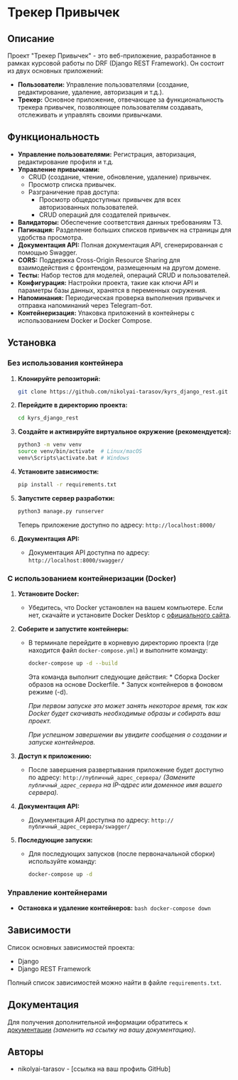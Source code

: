 # Трекер Привычек

## Описание

Проект "Трекер Привычек" - это веб-приложение, разработанное в рамках курсовой работы по DRF (Django REST Framework). Он состоит из двух основных приложений:

*   **Пользователи:** Управление пользователями (создание, редактирование, удаление, авторизация и т.д.).
*   **Трекер:** Основное приложение, отвечающее за функциональность трекера привычек, позволяющее пользователям создавать, отслеживать и управлять своими привычками.

## Функциональность

*   **Управление пользователями:** Регистрация, авторизация, редактирование профиля и т.д.
*   **Управление привычками:**
    *   CRUD (создание, чтение, обновление, удаление) привычек.
    *   Просмотр списка привычек.
    *   Разграничение прав доступа:
        *   Просмотр общедоступных привычек для всех авторизованных пользователей.
        *   CRUD операций для создателей привычек.
*   **Валидаторы:** Обеспечение соответствия данных требованиям ТЗ.
*   **Пагинация:** Разделение больших списков привычек на страницы для удобства просмотра.
*   **Документация API:**  Полная документация API, сгенерированная с помощью Swagger.
*   **CORS:** Поддержка Cross-Origin Resource Sharing для взаимодействия с фронтендом, размещенным на другом домене.
*   **Тесты:** Набор тестов для моделей, операций CRUD и пользователей.
*   **Конфигурация:**  Настройки проекта, такие как ключи API и параметры базы данных, хранятся в переменных окружения.
*   **Напоминания:** Периодическая проверка выполнения привычек и отправка напоминаний через Telegram-бот.
*   **Контейнеризация:** Упаковка приложений в контейнеры с использованием Docker и Docker Compose.

## Установка

### Без использования контейнера

1.  **Клонируйте репозиторий:**

    ```bash
    git clone https://github.com/nikolyai-tarasov/kyrs_django_rest.git
    ```

2.  **Перейдите в директорию проекта:**

    ```bash
    cd kyrs_django_rest
    ```

3.  **Создайте и активируйте виртуальное окружение (рекомендуется):**

    ```bash
    python3 -m venv venv
    source venv/bin/activate  # Linux/macOS
    venv\Scripts\activate.bat # Windows
    ```

4.  **Установите зависимости:**

    ```bash
    pip install -r requirements.txt
    ```

5.  **Запустите сервер разработки:**

    ```bash
    python3 manage.py runserver
    ```

    Теперь приложение доступно по адресу: `http://localhost:8000/`

6.  **Документация API:**

    *   Документация API доступна по адресу: `http://localhost:8000/swagger/`

### С использованием контейнеризации (Docker)

1.  **Установите Docker:**

    *   Убедитесь, что Docker установлен на вашем компьютере. Если нет, скачайте и установите Docker Desktop с [официального сайта](https://www.docker.com/).

2.  **Соберите и запустите контейнеры:**

    *   В терминале перейдите в корневую директорию проекта (где находится файл `docker-compose.yml`) и выполните команду:

        ```bash
        docker-compose up -d --build
        ```

        Эта команда выполнит следующие действия:
            * Сборка Docker образов на основе Dockerfile.
            * Запуск контейнеров в фоновом режиме (-d).

        *При первом запуске это может занять некоторое время, так как Docker будет скачивать необходимые образы и собирать ваш проект.*

        *При успешном завершении вы увидите сообщения о создании и запуске контейнеров.*

3.  **Доступ к приложению:**

    *   После завершения развертывания приложение будет доступно по адресу: `http://публичный_адрес_сервера/`
        *(Замените `публичный_адрес_сервера` на IP-адрес или доменное имя вашего сервера).*

4.  **Документация API:**

    *   Документация API доступна по адресу: `http://публичный_адрес_сервера/swagger/`

5.  **Последующие запуски:**

    *   Для последующих запусков (после первоначальной сборки) используйте команду:

        ```bash
        docker-compose up -d
        ```

### Управление контейнерами

*   **Остановка и удаление контейнеров:**
        ```bash
        docker-compose down
        ```

## Зависимости

Список основных зависимостей проекта:

*   Django
*   Django REST Framework


Полный список зависимостей можно найти в файле `requirements.txt`.

## Документация

Для получения дополнительной информации обратитесь к [документации](https://example.com/documentation) *(заменить на ссылку на вашу документацию)*.


## Авторы

*   nikolyai-tarasov - [ссылка на ваш профиль GitHub]
